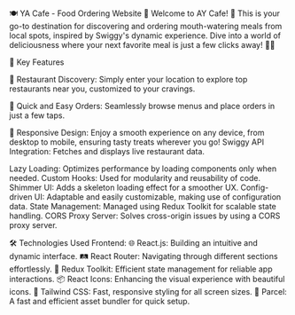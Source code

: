 🍽️ YA Cafe - Food Ordering Website 🍔
Welcome to AY Cafe! 🚀 This is your go-to destination for discovering and ordering mouth-watering meals from local spots, inspired by Swiggy's dynamic experience. Dive into a world of deliciousness where your next favorite meal is just a few clicks away! 🍕🍣



🎉 Key Features


📍 Restaurant Discovery: Simply enter your location to explore top restaurants near you, customized to your cravings.

🛒 Quick and Easy Orders: Seamlessly browse menus and place orders in just a few taps.

📱 Responsive Design: Enjoy a smooth experience on any device, from desktop to mobile, ensuring tasty treats wherever you go!
Swiggy API Integration: Fetches and displays live restaurant data.

Lazy Loading: Optimizes performance by loading components only when needed.
Custom Hooks: Used for modularity and reusability of code.
Shimmer UI: Adds a skeleton loading effect for a smoother UX.
Config-driven UI: Adaptable and easily customizable, making use of configuration data.
State Management: Managed using Redux Toolkit for scalable state handling.
CORS Proxy Server: Solves cross-origin issues by using a CORS proxy server.

🛠️ Technologies Used
Frontend:
🌐 React.js: Building an intuitive and dynamic interface.
🛤️ React Router: Navigating through different sections effortlessly.
🧩 Redux Toolkit: Efficient state management for reliable app interactions.
📦 React Icons: Enhancing the visual experience with beautiful icons.
🎨 Tailwind CSS: Fast, responsive styling for all screen sizes.
🚀 Parcel: A fast and efficient asset bundler for quick setup.



